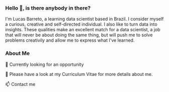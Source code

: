 ### Hello 👋, is there anybody in there?

I'm Lucas Barreto, a learning data scientist based in Brazil. I consider myself a curious, creative and self-directed individual. I also like to turn data into insights. These qualities make an excellent match for a data scientist, a job that will never be about doing the same thing, but will push me to solve problems creativily and allow me to express what I've learned.


### About Me

💼 Currently looking for an opportunity

🔖 Please have a look at my Curriculum Vitae for more details about me.

📫 Contact me
